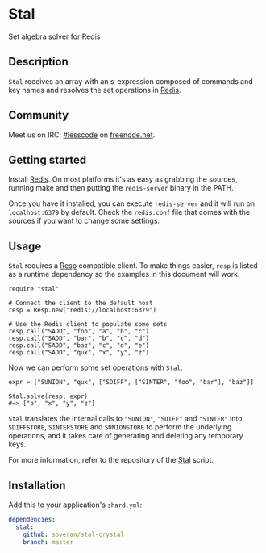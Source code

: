 # Stal

Set algebra solver for Redis

## Description

`Stal` receives an array with an s-expression composed of commands
and key names and resolves the set operations in [Redis][redis].

## Community

Meet us on IRC: [#lesscode](irc://chat.freenode.net/#lesscode) on
[freenode.net](http://freenode.net/).

## Getting started

Install [Redis][redis]. On most platforms it's as easy as grabbing
the sources, running make and then putting the `redis-server` binary
in the PATH.

Once you have it installed, you can execute `redis-server` and it
will run on `localhost:6379` by default. Check the `redis.conf`
file that comes with the sources if you want to change some settings.

## Usage

`Stal` requires a [Resp][resp] compatible client. To make things
easier, `resp` is listed as a runtime dependency so the examples
in this document will work.

```crystal
require "stal"

# Connect the client to the default host
resp = Resp.new("redis://localhost:6379")

# Use the Redis client to populate some sets
resp.call("SADD", "foo", "a", "b", "c")
resp.call("SADD", "bar", "b", "c", "d")
resp.call("SADD", "baz", "c", "d", "e")
resp.call("SADD", "qux", "x", "y", "z")
```

Now we can perform some set operations with `Stal`:

```crystal
expr = ["SUNION", "qux", ["SDIFF", ["SINTER", "foo", "bar"], "baz"]]

Stal.solve(resp, expr)
#=> ["b", "x", "y", "z"]
```

`Stal` translates the internal calls to  `"SUNION"`, `"SDIFF"` and
`"SINTER"` into `SDIFFSTORE`, `SINTERSTORE` and `SUNIONSTORE` to
perform the underlying operations, and it takes care of generating
and deleting any temporary keys.

For more information, refer to the repository of the [Stal][stal]
script.

## Installation

Add this to your application's `shard.yml`:

```yaml
dependencies:
  stal:
    github: soveran/stal-crystal
    branch: master
```

[redis]: http://redis.io
[resp]: https://github.com/soveran/resp-crystal
[stal]: https://github.com/soveran/stal
